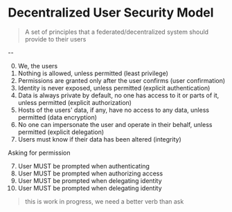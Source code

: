 # Decentralized User Security Model

> A set of principles that a federated/decentralized system should provide to their users

--

0. We, the users
1. Nothing is allowed, unless permitted (least privilege)
2. Permissions are granted only after the user confirms (user confirmation)
3. Identity is never exposed, unless permitted (explicit authentication)
3. Data is always private by default, no one has access to it or parts of it, unless permitted (explicit authorization)
4. Hosts of the users' data, if any, have no access to any data, unless permitted (data encryption)
5. No one can impersonate the user and operate in their behalf, unless permitted (explicit delegation)
6. Users must know if their data has been altered (integrity)

Asking for permission

7. User MUST be prompted when authenticating
8. User MUST be prompted when authorizing access
9. User MUST be prompted when delegating identity
10. User MUST be prompted when delegating identity


> this is work in progress, we need a better verb than ask
